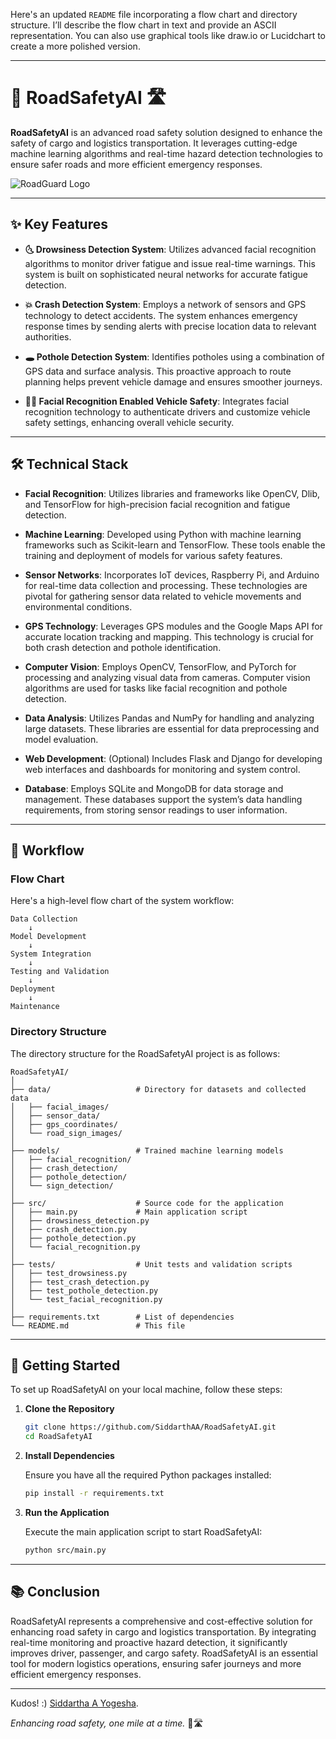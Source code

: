 Here's an updated `README` file incorporating a flow chart and directory structure. I’ll describe the flow chart in text and provide an ASCII representation. You can also use graphical tools like draw.io or Lucidchart to create a more polished version.

---

# 🚛 RoadSafetyAI 🛣️

**RoadSafetyAI** is an advanced road safety solution designed to enhance the safety of cargo and logistics transportation. It leverages cutting-edge machine learning algorithms and real-time hazard detection technologies to ensure safer roads and more efficient emergency responses.

![RoadGuard Logo](https://its-norway.no/wp-content/uploads/2023/02/Roadguard-logo.png)

---

## ✨ Key Features

- **🌜 Drowsiness Detection System**: Utilizes advanced facial recognition algorithms to monitor driver fatigue and issue real-time warnings. This system is built on sophisticated neural networks for accurate fatigue detection.
  
- **💥 Crash Detection System**: Employs a network of sensors and GPS technology to detect accidents. The system enhances emergency response times by sending alerts with precise location data to relevant authorities.

- **🕳️ Pothole Detection System**: Identifies potholes using a combination of GPS data and surface analysis. This proactive approach to route planning helps prevent vehicle damage and ensures smoother journeys.

- **👤🚗 Facial Recognition Enabled Vehicle Safety**: Integrates facial recognition technology to authenticate drivers and customize vehicle safety settings, enhancing overall vehicle security.

---

## 🛠️ Technical Stack

- **Facial Recognition**: Utilizes libraries and frameworks like OpenCV, Dlib, and TensorFlow for high-precision facial recognition and fatigue detection.
  
- **Machine Learning**: Developed using Python with machine learning frameworks such as Scikit-learn and TensorFlow. These tools enable the training and deployment of models for various safety features.
  
- **Sensor Networks**: Incorporates IoT devices, Raspberry Pi, and Arduino for real-time data collection and processing. These technologies are pivotal for gathering sensor data related to vehicle movements and environmental conditions.

- **GPS Technology**: Leverages GPS modules and the Google Maps API for accurate location tracking and mapping. This technology is crucial for both crash detection and pothole identification.

- **Computer Vision**: Employs OpenCV, TensorFlow, and PyTorch for processing and analyzing visual data from cameras. Computer vision algorithms are used for tasks like facial recognition and pothole detection.

- **Data Analysis**: Utilizes Pandas and NumPy for handling and analyzing large datasets. These libraries are essential for data preprocessing and model evaluation.

- **Web Development**: (Optional) Includes Flask and Django for developing web interfaces and dashboards for monitoring and system control.

- **Database**: Employs SQLite and MongoDB for data storage and management. These databases support the system’s data handling requirements, from storing sensor readings to user information.

---

## 📝 Workflow

### Flow Chart

Here's a high-level flow chart of the system workflow:

```
Data Collection
    ↓
Model Development
    ↓
System Integration
    ↓
Testing and Validation
    ↓
Deployment
    ↓
Maintenance
```

### Directory Structure

The directory structure for the RoadSafetyAI project is as follows:

```
RoadSafetyAI/
│
├── data/                   # Directory for datasets and collected data
│   ├── facial_images/
│   ├── sensor_data/
│   ├── gps_coordinates/
│   └── road_sign_images/
│
├── models/                 # Trained machine learning models
│   ├── facial_recognition/
│   ├── crash_detection/
│   ├── pothole_detection/
│   └── sign_detection/
│
├── src/                    # Source code for the application
│   ├── main.py             # Main application script
│   ├── drowsiness_detection.py
│   ├── crash_detection.py
│   ├── pothole_detection.py
│   └── facial_recognition.py
│
├── tests/                  # Unit tests and validation scripts
│   ├── test_drowsiness.py
│   ├── test_crash_detection.py
│   ├── test_pothole_detection.py
│   └── test_facial_recognition.py
│
├── requirements.txt        # List of dependencies
└── README.md               # This file
```

---

## 🚀 Getting Started

To set up RoadSafetyAI on your local machine, follow these steps:

1. **Clone the Repository**

    ```sh
    git clone https://github.com/SiddarthAA/RoadSafetyAI.git
    cd RoadSafetyAI
    ```

2. **Install Dependencies**

    Ensure you have all the required Python packages installed:

    ```sh
    pip install -r requirements.txt
    ```

3. **Run the Application**

    Execute the main application script to start RoadSafetyAI:

    ```sh
    python src/main.py
    ```

---

## 📚 Conclusion

RoadSafetyAI represents a comprehensive and cost-effective solution for enhancing road safety in cargo and logistics transportation. By integrating real-time monitoring and proactive hazard detection, it significantly improves driver, passenger, and cargo safety. RoadSafetyAI is an essential tool for modern logistics operations, ensuring safer journeys and more efficient emergency responses.

---

Kudos! :) [Siddartha A Yogesha](https://github.com/SiddarthAA). 

*Enhancing road safety, one mile at a time.* 🚛🛣️
